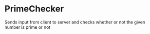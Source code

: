 # PrimeChecker

Sends input from client to server and checks whether or not the given number is prime or not
